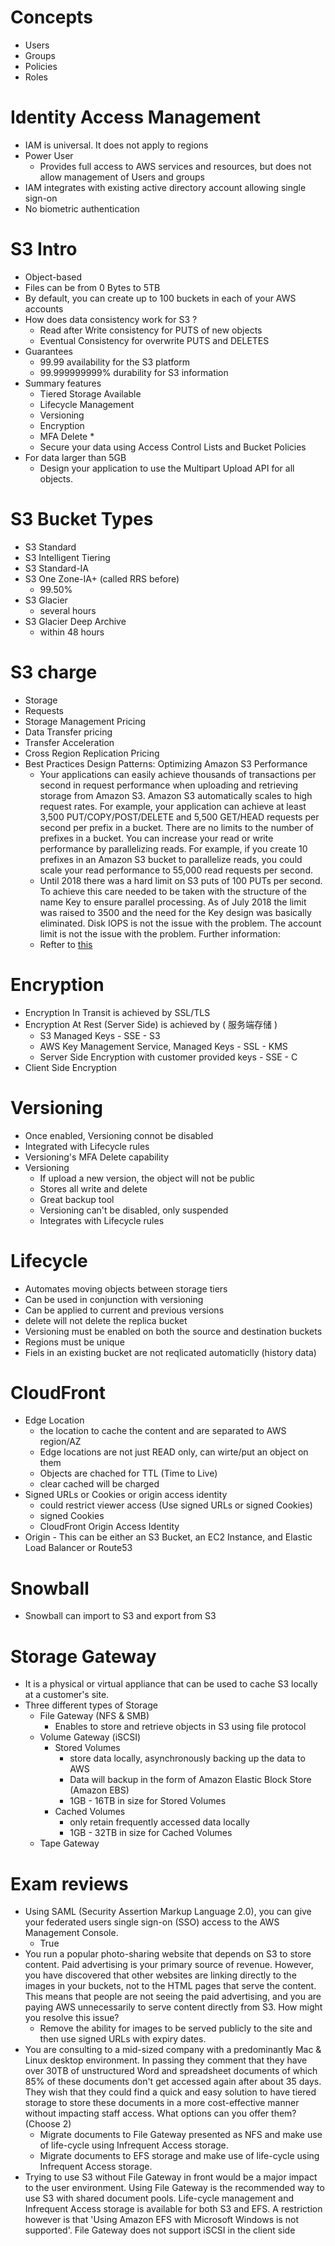 # Concepts
- Users
- Groups
- Policies
- Roles

# Identity Access Management
- IAM is universal. It does not apply to regions
- Power User
  - Provides full access to AWS services and resources, but does not allow management of Users and groups
- IAM integrates with existing active directory account allowing single sign-on
- No biometric authentication

# S3 Intro
- Object-based
- Files can be from 0 Bytes to 5TB
- By default, you can create up to 100 buckets in each of your AWS accounts
- How does data consistency work for S3 ?
  - Read after Write consistency for PUTS of new objects
  - Eventual Consistency for overwrite PUTS and DELETES
- Guarantees
  - 99.99 availability for the S3 platform
  - 99.999999999% durability for S3 information
- Summary features
  - Tiered Storage Available
  - Lifecycle Management
  - Versioning
  - Encryption
  - MFA Delete *
  - Secure your data using Access Control Lists and Bucket Policies
- For data larger than 5GB
  - Design your application to use the Multipart Upload API for all objects.

# S3 Bucket Types
- S3 Standard
- S3 Intelligent Tiering
- S3 Standard-IA
- S3 One Zone-IA+ (called RRS before)
  - 99.50%
- S3 Glacier
  - several hours
- S3 Glacier Deep Archive
  - within 48 hours

# S3 charge
- Storage
- Requests
- Storage Management Pricing
- Data Transfer pricing
- Transfer Acceleration
- Cross Region Replication Pricing
- Best Practices Design Patterns: Optimizing Amazon S3 Performance
  - Your applications can easily achieve thousands of transactions per second in request performance when uploading and retrieving storage from Amazon S3. Amazon S3 automatically scales to high request rates. For example, your application can achieve at least 3,500 PUT/COPY/POST/DELETE and 5,500 GET/HEAD requests per second per prefix in a bucket. There are no limits to the number of prefixes in a bucket. You can increase your read or write performance by parallelizing reads. For example, if you create 10 prefixes in an Amazon S3 bucket to parallelize reads, you could scale your read performance to 55,000 read requests per second.
  - Until 2018 there was a hard limit on S3 puts of 100 PUTs per second. To achieve this care needed to be taken with the structure of the name Key to ensure parallel processing. As of July 2018 the limit was raised to 3500 and the need for the Key design was basically eliminated. Disk IOPS is not the issue with the problem. The account limit is not the issue with the problem. Further information:
  - Refter to [this](https://docs.aws.amazon.com/AmazonS3/latest/dev/optimizing-performance.html)

# Encryption
- Encryption In Transit is achieved by SSL/TLS
- Encryption At Rest (Server Side) is achieved by ( 服务端存储 )
  - S3 Managed Keys - SSE - S3
  - AWS Key Management Service, Managed Keys - SSL - KMS
  - Server Side Encryption with customer provided keys - SSE - C
- Client Side Encryption

# Versioning
- Once enabled, Versioning connot be disabled
- Integrated with Lifecycle rules
- Versioning's MFA Delete capability
- Versioning
  - If upload a new version, the object will not be public
  - Stores all write and delete
  - Great backup tool
  - Versioning can't be disabled, only suspended
  - Integrates with Lifecycle rules

# Lifecycle
- Automates moving objects between storage tiers
- Can be used in conjunction with versioning
- Can be applied to current and previous versions
- delete will not delete the replica bucket
- Versioning must be enabled on both the source and destination buckets
- Regions must be unique
- Fiels in an existing bucket are not reqlicated automaticlly (history data)

# CloudFront
- Edge Location
  - the location to cache the content and are separated to AWS region/AZ
  - Edge locations are not just READ only, can wirte/put an object on them
  - Objects are chached for TTL (Time to Live)
  - clear cached will be charged
- Signed URLs or Cookies or origin access identity
  - could restrict viewer access (Use signed URLs or signed Cookies)
  - signed Cookies
  - CloudFront Origin Access Identity
- Origin - This can be either an S3 Bucket, an EC2 Instance, and Elastic Load Balancer or Route53

# Snowball
- Snowball can import to S3 and export from S3

# Storage Gateway
- It is a physical or virtual appliance that can be used to cache S3 locally at a customer's site.
- Three different types of Storage
  - File Gateway (NFS & SMB)
    - Enables to store and retrieve objects in S3 using file protocol
  - Volume Gateway (iSCSI)
    - Stored Volumes
      - store data locally, asynchronously backing up the data to AWS
      - Data will backup in the form of Amazon Elastic Block Store (Amazon EBS)
      - 1GB - 16TB in size for Stored Volumes
    - Cached Volumes
      - only retain frequently accessed data locally
      - 1GB - 32TB in size for Cached Volumes
  - Tape Gateway

# Exam reviews
- Using SAML (Security Assertion Markup Language 2.0), you can give your federated users single sign-on (SSO) access to the AWS Management Console.
  - True
- You run a popular photo-sharing website that depends on S3 to store content. Paid advertising is your primary source of revenue. However, you have discovered that other websites are linking directly to the images in your buckets, not to the HTML pages that serve the content. This means that people are not seeing the paid advertising, and you are paying AWS unnecessarily to serve content directly from S3. How might you resolve this issue?
  - Remove the ability for images to be served publicly to the site and then use signed URLs with expiry dates.
- You are consulting to a mid-sized company with a predominantly Mac & Linux desktop environment. In passing they comment that they have over 30TB of unstructured Word and spreadsheet documents of which 85% of these documents don't get accessed again after about 35 days. They wish that they could find a quick and easy solution to have tiered storage to store these documents in a more cost-effective manner without impacting staff access. What options can you offer them? (Choose 2)
  - Migrate documents to File Gateway presented as NFS and make use of life-cycle using Infrequent Access storage.
  - Migrate documents to EFS storage and make use of life-cycle using Infrequent Access storage.
- Trying to use S3 without File Gateway in front would be a major impact to the user environment. Using File Gateway is the recommended way to use S3 with shared document pools. Life-cycle management and Infrequent Access storage is available for both S3 and EFS. A restriction however is that 'Using Amazon EFS with Microsoft Windows is not supported'. File Gateway does not support iSCSI in the client side
